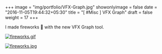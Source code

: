 +++
image = "img/portfolio/VFX-Graph.jpg"
showonlyimage = false
date = "2016-11-05T19:44:32+05:30"
title = "[ #Misc ] VFX Graph"
draft = false
weight = 17
+++

I made fireworks 🎇 with the new VFX Graph tool.
<!--more-->

[![fireworks.gif][1]][1]

[![fireworks.jpg][2]][2]

[1]: /img/portfolio/VFX-Graph-1.gif
[2]: /img/portfolio/VFX-Graph-2.jpg
